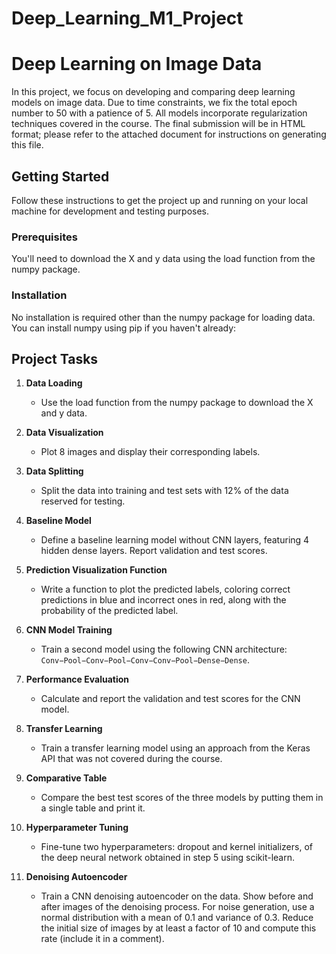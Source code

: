 # Deep_Learning_M1_Project

# Deep Learning on Image Data

In this project, we focus on developing and comparing deep learning models on image data. Due to time constraints, we fix the total epoch number to 50 with a patience of 5. All models incorporate regularization techniques covered in the course. The final submission will be in HTML format; please refer to the attached document for instructions on generating this file.

## Getting Started

Follow these instructions to get the project up and running on your local machine for development and testing purposes.

### Prerequisites

You'll need to download the X and y data using the load function from the numpy package.

### Installation

No installation is required other than the numpy package for loading data. You can install numpy using pip if you haven't already:

## Project Tasks

1. **Data Loading**
   - Use the load function from the numpy package to download the X and y data.

2. **Data Visualization**
   - Plot 8 images and display their corresponding labels.

3. **Data Splitting**
   - Split the data into training and test sets with 12% of the data reserved for testing.

4. **Baseline Model**
   - Define a baseline learning model without CNN layers, featuring 4 hidden dense layers. Report validation and test scores.

5. **Prediction Visualization Function**
   - Write a function to plot the predicted labels, coloring correct predictions in blue and incorrect ones in red, along with the probability of the predicted label.

6. **CNN Model Training**
   - Train a second model using the following CNN architecture: `Conv−Pool−Conv−Pool−Conv−Conv−Pool−Dense−Dense`.

7. **Performance Evaluation**
   - Calculate and report the validation and test scores for the CNN model.

8. **Transfer Learning**
   - Train a transfer learning model using an approach from the Keras API that was not covered during the course.

9. **Comparative Table**
   - Compare the best test scores of the three models by putting them in a single table and print it.

10. **Hyperparameter Tuning**
    - Fine-tune two hyperparameters: dropout and kernel initializers, of the deep neural network obtained in step 5 using scikit-learn.

11. **Denoising Autoencoder**
    - Train a CNN denoising autoencoder on the data. Show before and after images of the denoising process. For noise generation, use a normal distribution with a mean of 0.1 and variance of 0.3. Reduce the initial size of images by at least a factor of 10 and compute this rate (include it in a comment).
